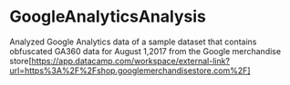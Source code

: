 # GoogleAnalyticsAnalysis
Analyzed Google Analytics data of a sample dataset that contains obfuscated  GA360  data for August 1,2017 from the Google merchandise store[https://app.datacamp.com/workspace/external-link?url=https%3A%2F%2Fshop.googlemerchandisestore.com%2F]
